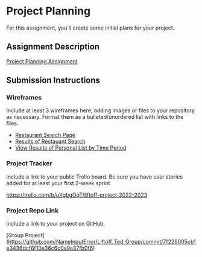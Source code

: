 # Project Planning
For this assignment, you'll create some initial plans for your project.

## Assignment Description
[Project Planning Assignment](https://education.launchcode.org/liftoff/modules/assignments/project-planning)

## Submission Instructions

### Wireframes

Include at least 3 wireframes here, adding images or files to your repository as necessary. Format them as a bulleted/unordered list with links to the files.

<ul>
  <li> <a href = "https://photos.google.com/u/1/photo/AF1QipPimqdc-EjVyr06qR_1sbdo3K1Tfse03Yo8fRrw"> Restaurant Search Page </a></li>
  <li> <a href = "https://photos.google.com/u/1/photo/AF1QipNWdfSmu1SqnhVrJamkldwj_JjwgqnIge60cuVE"> Results of Restauant Search </a></li>
  <li> <a href = "https://photos.google.com/u/1/photo/AF1QipPd4JvswhfXWamQFCO7HXlEZbLpFxVMBwcQBXXc">  View Results of Personal List by Time Period </a></li>
</ul>

### Project Tracker

Include a link to your public Trello board. Be sure you have user stories added for at least your first 2-week sprint.

https://trello.com/b/uXgbgOqT/liftoff-project-2022-2023

### Project Repo Link

Include a link to your project on GitHub.  

[Group Project] (https://github.com/NameInputError/Liftoff_Ted_Group/commit/7f229005cb1e3436dcf6f10e36c6c0a9a37fb0f6)
